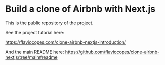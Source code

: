 # Build a clone of Airbnb with Next.js

This is the public repository of the project.

See the project tutorial here:

<https://flaviocopes.com/clone-airbnb-nextjs-introduction/>

And the main README here: <https://github.com/flaviocopes/clone-airbnb-nextjs/tree/main#readme>
